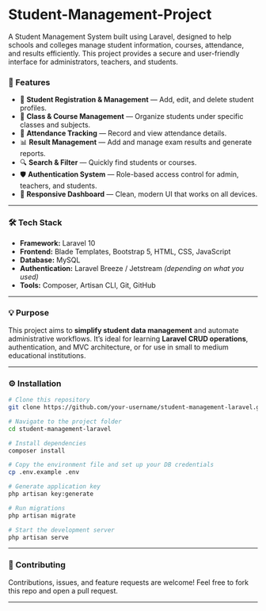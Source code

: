# Student-Management-Project
A Student Management System built using Laravel, designed to help schools and colleges manage student information, courses, attendance, and results efficiently. This project provides a secure and user-friendly interface for administrators, teachers, and students.


### 🚀 Features

* 🧾 **Student Registration & Management** — Add, edit, and delete student profiles.
* 🏫 **Class & Course Management** — Organize students under specific classes and subjects.
* 📅 **Attendance Tracking** — Record and view attendance details.
* 📊 **Result Management** — Add and manage exam results and generate reports.
* 🔍 **Search & Filter** — Quickly find students or courses.
* 🛡️ **Authentication System** — Role-based access control for admin, teachers, and students.
* 📱 **Responsive Dashboard** — Clean, modern UI that works on all devices.

---

### 🛠️ Tech Stack

* **Framework:** Laravel 10
* **Frontend:** Blade Templates, Bootstrap 5, HTML, CSS, JavaScript
* **Database:** MySQL
* **Authentication:** Laravel Breeze / Jetstream *(depending on what you used)*
* **Tools:** Composer, Artisan CLI, Git, GitHub

---

### 💡 Purpose

This project aims to **simplify student data management** and automate administrative workflows. It’s ideal for learning **Laravel CRUD operations**, authentication, and MVC architecture, or for use in small to medium educational institutions.

---

### ⚙️ Installation

```bash
# Clone this repository
git clone https://github.com/your-username/student-management-laravel.git

# Navigate to the project folder
cd student-management-laravel

# Install dependencies
composer install

# Copy the environment file and set up your DB credentials
cp .env.example .env

# Generate application key
php artisan key:generate

# Run migrations
php artisan migrate

# Start the development server
php artisan serve
```

---

### 🤝 Contributing

Contributions, issues, and feature requests are welcome!
Feel free to fork this repo and open a pull request.

---



